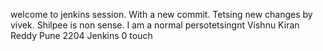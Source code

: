 welcome to jenkins session. With a new commit. Tetsing new changes by vivek. Shilpee is non sense. I am a normal persotetsingnt Vishnu Kiran Reddy
Pune
2204
Jenkins
0 touch
